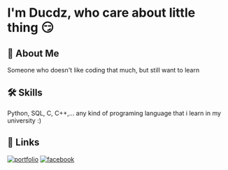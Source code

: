 
# I'm Ducdz, who care about little thing 😏


## 🚀 About Me
Someone who doesn't like coding that much, but still want to learn


## 🛠 Skills
Python, SQL, C, C++,... any kind of programing language that i learn in my university :)

## 🔗 Links
[![portfolio](https://img.shields.io/badge/My-social_media-red)](https://katherineoelsner.com/)
[![facebook](https://img.shields.io/badge/facebook-1DA1F2?style=for-the-badge&logo=facebook&logoColor=white)](https://www.facebook.com/ducdz2903)

